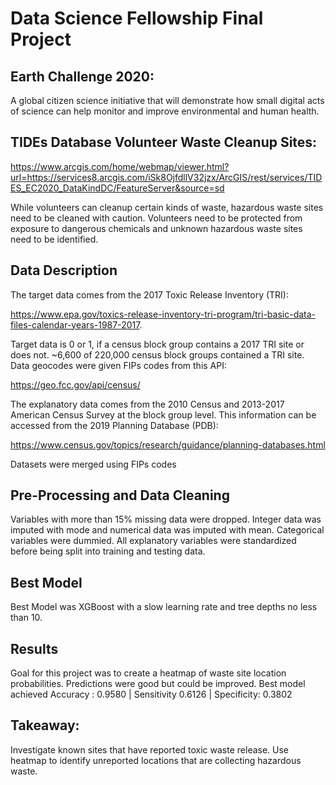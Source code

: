 # Data Science Fellowship Final Project

## Earth Challenge 2020:

A global citizen science initiative that will demonstrate how small digital acts of science can help monitor and improve environmental and human health.

## TIDEs Database Volunteer Waste Cleanup Sites: 

https://www.arcgis.com/home/webmap/viewer.html?url=https://services8.arcgis.com/iSk8OjfdllV32jzx/ArcGIS/rest/services/TIDES_EC2020_DataKindDC/FeatureServer&source=sd

While volunteers can cleanup certain kinds of waste, hazardous waste sites need to be cleaned with caution.  Volunteers need to be protected from exposure to dangerous chemicals and unknown hazardous waste sites need to be identified.

## Data Description
The target data comes from the 2017 Toxic Release Inventory (TRI):

https://www.epa.gov/toxics-release-inventory-tri-program/tri-basic-data-files-calendar-years-1987-2017.  

Target data is 0 or 1, if a census block group contains a 2017 TRI site or does not.  ~6,600 of 220,000 census block groups contained a TRI site.  Data geocodes were given FIPs codes from this API:

https://geo.fcc.gov/api/census/

The explanatory data comes from the 2010 Census and 2013-2017 American Census Survey at the block group level.  This information can be accessed from the 2019 Planning Database (PDB): 

https://www.census.gov/topics/research/guidance/planning-databases.html

Datasets were merged using FIPs codes

## Pre-Processing and Data Cleaning
Variables with more than 15% missing data were dropped.  Integer data was imputed with mode and numerical data was imputed with mean.  Categorical variables were dummied.  All explanatory variables were standardized before being split into training and testing data.  

## Best Model
Best Model was XGBoost with a slow learning rate and tree depths no less than 10.

## Results
Goal for this project was to create a heatmap of waste site location probabilities.  Predictions were good but could be improved.  Best model achieved Accuracy : 0.9580 | Sensitivity 0.6126 | Specificity: 0.3802

## Takeaway:  
Investigate known sites that have reported toxic waste release.  Use heatmap to identify unreported locations that are collecting hazardous waste.
